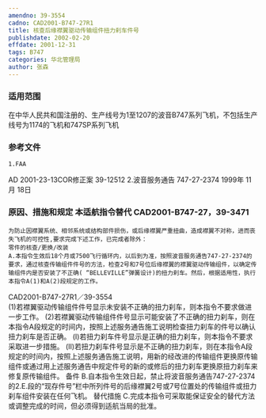 ```yaml
---
amendno: 39-3554
cadno: CAD2001-B747-27R1
title: 核查后缘襟翼驱动传输组件扭力刹车件号
publishdate: 2002-02-20
effdate: 2001-12-31
tags: B747
categories: 华北管理局
author: 张森
---
```


### 适用范围 
在中华人民共和国注册的、生产线号为1至1207的波音B747系列飞机，不包括生产线号为1174的飞机和747SP系列飞机

<!--more-->
### 参考文件
    1.FAA 
AD 2001-23-13COR修正案 39-12512
    2.波音服务通告 747-27-2374  1999年 11月 18日

### 原因、措施和规定 本适航指令替代 CAD2001-B747-27，39-3471
    为防止因襟翼系统、相邻系统或结构部件损伤，或后缘襟翼严重扭曲，造成襟翼不对称，进而丧失飞机的可控性,要求完成下述工作，已完成者除外： 
    零件的核查/更换/改装
    A.本指令生效后18个月或7500飞行循环内，以后到为准，按照波音服务通告747-27-2374的要求，通过核查传输组件件号的方法，检查2号和7号位后缘襟翼的襟翼驱动传输组件，以确定传输组件内是否安装了不正确( “BELLEVILLE”弹簧设计)的扭力刹车。然后，根据适用性，执行本指令A(1)和A(2)段规定的工作。
  CAD2001-B747-27R1／39-3554   
     (1)若襟翼驱动传输组件件号显示未安装不正确的扭力刹车，则本指令不要求做进一步工作。 
     (2)若襟翼驱动传输组件件号显示可能安装了不正确的扭力刹车，则在本指令A段规定的时间内，按照上述服务通告施工说明检查扭力刹车的件号以确认扭力刹车是否正确。 
      (I)若扭力刹车件号显示是正确的扭力刹车，则本指令不要求采取进一步措施。 
      (II)若扭力刹车件号显示是不正确的扭力刹车，则在本指令A段规定的时间内，按照上述服务通告施工说明，用新的经改进的传输组件更换原传输组件或通过用上述服务通告中规定件号的新的或修后的扭力刹车更换原扭力刹车来修复原传输组件。 
备件 
    B.自本指令生效日起，禁止将波音服务通告747-27-2374 的2.E.段的“现存件号”栏中所列件号的后缘襟翼2号或7号位置处的传输组件或扭力刹车组件安装在任何飞机。 
    替代措施 
    C.完成本指令可采取能保证安全的替代方法或调整完成的时间，但必须得到适航当局的批准。

